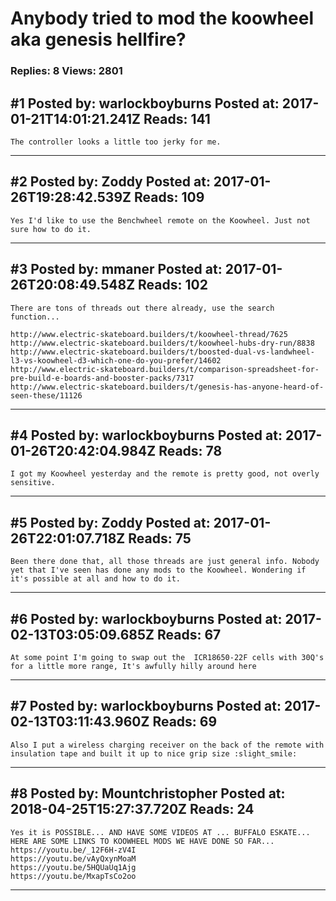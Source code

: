 # Anybody tried to mod the koowheel aka genesis hellfire?

### Replies: 8 Views: 2801

## \#1 Posted by: warlockboyburns Posted at: 2017-01-21T14:01:21.241Z Reads: 141

```
The controller looks a little too jerky for me.
```

---
## \#2 Posted by: Zoddy Posted at: 2017-01-26T19:28:42.539Z Reads: 109

```
Yes I'd like to use the Benchwheel remote on the Koowheel. Just not sure how to do it.
```

---
## \#3 Posted by: mmaner Posted at: 2017-01-26T20:08:49.548Z Reads: 102

```
There are tons of threads out there already, use the search function...

http://www.electric-skateboard.builders/t/koowheel-thread/7625
http://www.electric-skateboard.builders/t/koowheel-hubs-dry-run/8838
http://www.electric-skateboard.builders/t/boosted-dual-vs-landwheel-l3-vs-koowheel-d3-which-one-do-you-prefer/14602
http://www.electric-skateboard.builders/t/comparison-spreadsheet-for-pre-build-e-boards-and-booster-packs/7317
http://www.electric-skateboard.builders/t/genesis-has-anyone-heard-of-seen-these/11126
```

---
## \#4 Posted by: warlockboyburns Posted at: 2017-01-26T20:42:04.984Z Reads: 78

```
I got my Koowheel yesterday and the remote is pretty good, not overly sensitive.
```

---
## \#5 Posted by: Zoddy Posted at: 2017-01-26T22:01:07.718Z Reads: 75

```
Been there done that, all those threads are just general info. Nobody yet that I've seen has done any mods to the Koowheel. Wondering if it's possible at all and how to do it.
```

---
## \#6 Posted by: warlockboyburns Posted at: 2017-02-13T03:05:09.685Z Reads: 67

```
At some point I'm going to swap out the  ICR18650-22F cells with 30Q's for a little more range, It's awfully hilly around here
```

---
## \#7 Posted by: warlockboyburns Posted at: 2017-02-13T03:11:43.960Z Reads: 69

```
Also I put a wireless charging receiver on the back of the remote with insulation tape and built it up to nice grip size :slight_smile:
```

---
## \#8 Posted by: Mountchristopher Posted at: 2018-04-25T15:27:37.720Z Reads: 24

```
Yes it is POSSIBLE... AND HAVE SOME VIDEOS AT ... BUFFALO ESKATE... HERE ARE SOME LINKS TO KOOWHEEL MODS WE HAVE DONE SO FAR...
https://youtu.be/_12F6H-zV4I
https://youtu.be/vAyQxynMoaM
https://youtu.be/5HQUaUq1Ajg
https://youtu.be/MxapTsCo2oo
```

---

